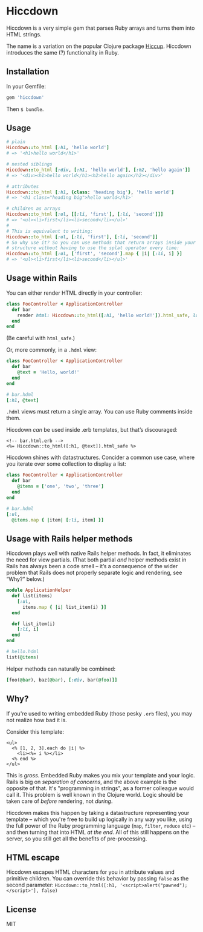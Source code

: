 # Hiccdown

Hiccdown is a very simple gem that parses Ruby arrays and turns them into HTML strings.

The name is a variation on the popular Clojure package [Hiccup](https://github.com/weavejester/hiccup). Hiccdown introduces the same (?) functionality in Ruby.

## Installation

In your Gemfile:

```ruby
gem 'hiccdown'
```

Then `$ bundle`.

## Usage

```ruby
# plain
Hiccdown::to_html [:h1, 'hello world']
# => '<h1>hello world</h1>'

# nested siblings
Hiccdown::to_html [:div, [:h1, 'hello world'], [:h2, 'hello again']]
# => '<div><h1>hello world</h1><h2>hello again</h2></div>'

# attributes
Hiccdown::to_html [:h1, {class: 'heading big'}, 'hello world']
# => '<h1 class="heading big">hello world</h1>'

# children as arrays
Hiccdown::to_html [:ul, [[:li, 'first'], [:li, 'second']]]
# => '<ul><li>first</li><li>second</li></ul>'
#
# This is equivalent to writing:
Hiccdown::to_html [:ul, [:li, 'first'], [:li, 'second']]
# So why use it? So you can use methods that return arrays inside your hiccdown
# structure without having to use the splat operator every time:
Hiccdown::to_html [:ul, ['first', 'second'].map { |i| [:li, i] }]
# => '<ul><li>first</li><li>second</li></ul>'
```

## Usage within Rails

You can either render HTML directly in your controller:

```ruby
class FooController < ApplicationController
  def bar
    render html: Hiccdown::to_html([:h1, 'hello world!']).html_safe, layout: true
  end
end
```

(Be careful with `html_safe`.)

Or, more commonly, in a `.hdml` view:

```ruby
class FooController < ApplicationController
  def bar
    @text = 'Hello, world!'
  end
end
```

```ruby
# bar.hdml
[:h1, @text]
```

`.hdml` views must return a single array. You can use Ruby comments inside them.

Hiccdown *can* be used inside .erb templates, but that’s discouraged:

```erb
<!-- bar.html.erb -->
<%= Hiccdown::to_html([:h1, @text]).html_safe %>
```

Hiccdown shines with datastructures. Concider a common use case, where you iterate over some collection to display a list:

```ruby
class FooController < ApplicationController
  def bar
    @items = ['one', 'two', 'three']
  end
end
```

```ruby
# bar.hdml
[:ul,
  @items.map { |item| [:li, item] }]
```

## Usage with Rails helper methods

Hiccdown plays well with native Rails helper methods. In fact, it eliminates the need for view partials. (That both partial *and* helper methods exist in Rails has always been a code smell – it’s a consequence of the wider problem that Rails does not properly separate logic and rendering, see “Why?” below.)

```ruby
module ApplicationHelper
  def list(items)
    [:ul,
      items.map { |i| list_item(i) }]
  end

  def list_item(i)
    [:li, i]
  end
end
```

```ruby
# hello.hdml
list(@items)
```

Helper methods can naturally be combined:

```ruby
[foo(@bar), baz(@bar), [:div, bar(@foo)]]
```

## Why?

If you're used to writing embedded Ruby (those pesky `.erb` files), you may not realize how bad it is.

Consider this template:

```erb
<ul>
  <% [1, 2, 3].each do |i| %>
    <li><%= i %></li>
  <% end %>
</ul>
```

This is *gross*. Embedded Ruby makes you mix your template and your logic. Rails is big on *separation of concerns*, and the above example is the opposite of that. It's "programming in strings", as a former colleague would call it. This problem is well known in the Clojure world. Logic should be taken care of *before* rendering, not *during*.

Hiccdown makes this happen by taking a datastructure representing your template – which you're free to build up logically in any way you like, using the full power of the Ruby programming language (`map`, `filter`, `reduce` etc) – and then turning that into HTML *at the end*. All of this still happens on the server, so you still get all the benefits of pre-processing.

## HTML escape

Hiccdown escapes HTML characters for you in attribute values and primitive children. You can override this behavior by passing `false` as the second parameter: `Hiccdown::to_html([:h1, '<script>alert("pawned");</script>'], false)`

## License

MIT
